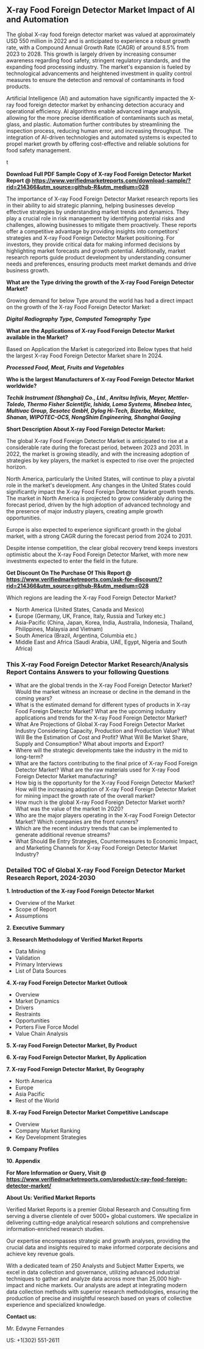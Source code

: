 <h2>X-ray Food Foreign Detector Market Impact of AI and Automation</h2><p>The global X-ray food foreign detector market was valued at approximately USD 550 million in 2022 and is anticipated to experience a robust growth rate, with a Compound Annual Growth Rate (CAGR) of around 8.5% from 2023 to 2028. This growth is largely driven by increasing consumer awareness regarding food safety, stringent regulatory standards, and the expanding food processing industry. The market's expansion is fueled by technological advancements and heightened investment in quality control measures to ensure the detection and removal of contaminants in food products.</p><p>Artificial Intelligence (AI) and automation have significantly impacted the X-ray food foreign detector market by enhancing detection accuracy and operational efficiency. AI algorithms enable advanced image analysis, allowing for the more precise identification of contaminants such as metal, glass, and plastic. Automation further contributes by streamlining the inspection process, reducing human error, and increasing throughput. The integration of AI-driven technologies and automated systems is expected to propel market growth by offering cost-effective and reliable solutions for food safety management.</p>t</p><p id="" class=""><strong>Download Full PDF Sample Copy of X-ray Food Foreign Detector Market Report @ <a href="https://www.verifiedmarketreports.com/download-sample/?rid=214366&utm_source=github-R&utm_medium=028" target="_blank">https://www.verifiedmarketreports.com/download-sample/?rid=214366&utm_source=github-R&utm_medium=028</a></strong></p><p>The importance of&nbsp;X-ray Food Foreign Detector Market research reports lies in their ability to aid strategic planning, helping businesses develop effective strategies by understanding market trends and dynamics. They play a crucial role in risk management by identifying potential risks and challenges, allowing businesses to mitigate them proactively. These reports offer a competitive advantage by providing insights into competitors' strategies and X-ray Food Foreign Detector Market positioning. For investors, they provide critical data for making informed decisions by highlighting market forecasts and growth potential. Additionally, market research reports guide product development by understanding consumer needs and preferences, ensuring products meet market demands and drive business growth.</p><p><strong>What are the&nbsp;Type driving the growth of the X-ray Food Foreign Detector Market?</strong></p><p id="" class="">Growing demand for below Type around the world has had a direct impact on the growth of the X-ray Food Foreign Detector Market:</p><em><strong>Digital Radiography Type, Computed Tomography Type</strong></em></p><strong>What are the&nbsp;Applications&nbsp;of X-ray Food Foreign Detector Market available in the Market?</strong></p><p id="" class="">Based on Application the Market is categorized into Below types that held the largest X-ray Food Foreign Detector Market share In 2024.</p><em><strong>Processed Food, Meat, Fruits and Vegetables</strong></em></p><strong>Who is the largest Manufacturers of X-ray Food Foreign Detector Market worldwide?</strong></p><p><em><strong>Techik Instrument (Shanghai) Co., Ltd., Anritsu Infivis, Meyer, Mettler-Toledo, Thermo Fisher Scientific, Ishida, Loma Systems, Minebea Intec, Multivac Group, Sesotec GmbH, Dylog Hi-Tech, Bizerba, Mekitec, Shanan, WIPOTEC-OCS, NongShim Engineering, Shanghai Gaojing</strong></em></p><p id="" class=""><strong>Short Description About X-ray Food Foreign Detector Market:</strong></p><p>The global X-ray Food Foreign Detector Market is anticipated to rise at a considerable rate during the forecast period, between 2023 and 2031. In 2022, the market is growing steadily, and with the increasing adoption of strategies by key players, the market is expected to rise over the projected horizon.</p><p>North America, particularly the United States, will continue to play a pivotal role in the market's development. Any changes in the United States could significantly impact the X-ray Food Foreign Detector Market growth trends. The market in North America is projected to grow considerably during the forecast period, driven by the high adoption of advanced technology and the presence of major industry players, creating ample growth opportunities.</p><p>Europe is also expected to experience significant growth in the global market, with a strong CAGR during the forecast period from 2024 to 2031.</p><p>Despite intense competition, the clear global recovery trend keeps investors optimistic about the X-ray Food Foreign Detector Market, with more new investments expected to enter the field in the future.</p><p id="" class=""><strong>Get Discount On The Purchase Of This Report @ <a href="https://www.verifiedmarketreports.com/ask-for-discount/?rid=214366&utm_source=github-R&utm_medium=028" target="_blank">https://www.verifiedmarketreports.com/ask-for-discount/?rid=214366&utm_source=github-R&utm_medium=028</a></strong></p>Which regions are leading the X-ray Food Foreign Detector Market?</p><ul><li>North America (United States, Canada and Mexico)</li><li>Europe (Germany, UK, France, Italy, Russia and Turkey etc.)</li><li>Asia-Pacific (China, Japan, Korea, India, Australia, Indonesia, Thailand, Philippines, Malaysia and Vietnam)</li><li>South America (Brazil, Argentina, Columbia etc.)</li><li>Middle East and Africa (Saudi Arabia, UAE, Egypt, Nigeria and South Africa)</li></ul><h3 id="" class="">This X-ray Food Foreign Detector Market Research/Analysis Report Contains Answers to your following Questions</h3><ul><li>What are the global trends in the X-ray Food Foreign Detector Market? Would the market witness an increase or decline in the demand in the coming years?</li><li>What is the estimated demand for different types of products in X-ray Food Foreign Detector Market? What are the upcoming industry applications and trends for the X-ray Food Foreign Detector Market?</li><li>What Are Projections of Global X-ray Food Foreign Detector Market Industry Considering Capacity, Production and Production Value? What Will Be the Estimation of Cost and Profit? What Will Be Market Share, Supply and Consumption? What about imports and Export?</li><li>Where will the strategic developments take the industry in the mid to long-term?</li><li>What are the factors contributing to the final price of X-ray Food Foreign Detector Market? What are the raw materials used for X-ray Food Foreign Detector Market manufacturing?</li><li>How big is the opportunity for the X-ray Food Foreign Detector Market? How will the increasing adoption of X-ray Food Foreign Detector Market for mining impact the growth rate of the overall market?</li><li>How much is the global X-ray Food Foreign Detector Market worth? What was the value of the market In 2020?</li><li>Who are the major players operating in the X-ray Food Foreign Detector Market? Which companies are the front runners?</li><li>Which are the recent industry trends that can be implemented to generate additional revenue streams?</li><li>What Should Be Entry Strategies, Countermeasures to Economic Impact, and Marketing Channels for X-ray Food Foreign Detector Market Industry?</li></ul><h3 id="" class="">Detailed TOC of Global X-ray Food Foreign Detector Market Research Report, 2024-2030</h3><p id="" class=""><strong>1. Introduction of the X-ray Food Foreign Detector Market</strong></p><ul><li>Overview of the Market</li><li>Scope of Report</li><li>Assumptions</li></ul><p id="" class=""><strong>2. Executive Summary</strong></p><p id="" class=""><strong>3. Research Methodology of Verified Market Reports</strong></p><ul><li>Data Mining</li><li>Validation</li><li>Primary Interviews</li><li>List of Data Sources</li></ul><p id="" class=""><strong>4. X-ray Food Foreign Detector Market Outlook</strong></p><ul><li>Overview</li><li>Market Dynamics</li><li>Drivers</li><li>Restraints</li><li>Opportunities</li><li>Porters Five Force Model</li><li>Value Chain Analysis</li></ul><p id="" class=""><strong>5. X-ray Food Foreign Detector Market, By Product</strong></p><p id="" class=""><strong>6. X-ray Food Foreign Detector Market, By Application</strong></p><p id="" class=""><strong>7. X-ray Food Foreign Detector Market, By Geography</strong></p><ul><li>North America</li><li>Europe</li><li>Asia Pacific</li><li>Rest of the World</li></ul><p id="" class=""><strong>8. X-ray Food Foreign Detector Market Competitive Landscape</strong></p><ul><li>Overview</li><li>Company Market Ranking</li><li>Key Development Strategies</li></ul><p id="" class=""><strong>9. Company Profiles</strong></p><p id="" class=""><strong>10. Appendix</strong></p><p id="" class=""><strong>For More Information or Query, Visit @ <a href="https://www.verifiedmarketreports.com/product/x-ray-food-foreign-detector-market/" target="_blank">https://www.verifiedmarketreports.com/product/x-ray-food-foreign-detector-market/</a></strong></p><p id="" class=""><strong>About Us: Verified Market Reports</strong></p><p id="" class="">Verified Market Reports is a premier Global Research and Consulting firm serving a diverse clientele of over 5000+ global customers. We specialize in delivering cutting-edge analytical research solutions and comprehensive information-enriched research studies.</p><p id="" class="">Our expertise encompasses strategic and growth analyses, providing the crucial data and insights required to make informed corporate decisions and achieve key revenue goals.</p><p id="" class="">With a dedicated team of 250 Analysts and Subject Matter Experts, we excel in data collection and governance, utilizing advanced industrial techniques to gather and analyze data across more than 25,000 high-impact and niche markets. Our analysts are adept at integrating modern data collection methods with superior research methodologies, ensuring the production of precise and insightful research based on years of collective experience and specialized knowledge.</p><p id="" class=""><strong>Contact us:</strong></p><p id="" class="">Mr. Edwyne Fernandes</p><p id="" class="">US: +1(302) 551-2611</p>